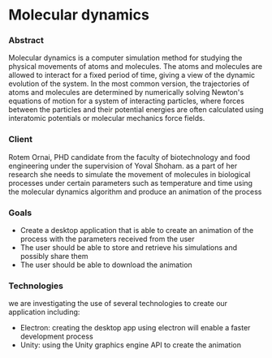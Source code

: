 # Molecular dynamics

### Abstract
Molecular dynamics is a computer simulation method for studying the physical movements of atoms and molecules. The atoms and molecules are allowed to interact for a fixed period of time, giving a view of the dynamic evolution of the system. In the most common version, the trajectories of atoms and molecules are determined by numerically solving Newton's equations of motion for a system of interacting particles, where forces between the particles and their potential energies are often calculated using interatomic potentials or molecular mechanics force fields.

### Client
Rotem Ornai, PHD candidate from the faculty of biotechnology and food engineering under the supervision of Yoval Shoham.
as a part of her research she needs to simulate the movement of molecules in biological processes under certain parameters such as temperature and time using the molecular dynamics algorithm and produce an animation of the process

### Goals
- Create a desktop application that is able to create an animation of the process with the parameters received from the user
- The user should be able to store and retrieve his simulations and possibly share them
- The user should be able to download the animation

### Technologies
we are investigating the use of several technologies to create our application including:
- Electron: creating the desktop app using electron will enable a faster development process
- Unity: using the Unity graphics engine API to create the animation  
